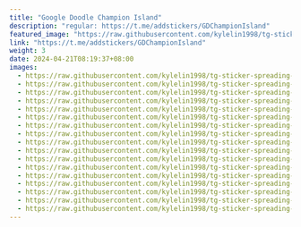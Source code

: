 ```yaml
---
title: "Google Doodle Champion Island"
description: "regular: https://t.me/addstickers/GDChampionIsland"
featured_image: "https://raw.githubusercontent.com/kylelin1998/tg-sticker-spreading-worldwide-images/main/img/3717471e-376c-4116-94e0-90a64ce127de.jpg"
link: "https://t.me/addstickers/GDChampionIsland"
weight: 3
date: 2024-04-21T08:19:37+08:00
images:
  - https://raw.githubusercontent.com/kylelin1998/tg-sticker-spreading-worldwide-images/main/img/3717471e-376c-4116-94e0-90a64ce127de.jpg
  - https://raw.githubusercontent.com/kylelin1998/tg-sticker-spreading-worldwide-images/main/img/e7678d40-29ae-4901-b8b2-62d1fcc62305.jpg
  - https://raw.githubusercontent.com/kylelin1998/tg-sticker-spreading-worldwide-images/main/img/8bb4d5cc-e2ed-421e-bc2c-308b375bf306.jpg
  - https://raw.githubusercontent.com/kylelin1998/tg-sticker-spreading-worldwide-images/main/img/085cb8d3-de4c-47c6-8285-c964ca952a99.jpg
  - https://raw.githubusercontent.com/kylelin1998/tg-sticker-spreading-worldwide-images/main/img/a1bd39d1-4a11-41e6-93fa-945eb2938567.jpg
  - https://raw.githubusercontent.com/kylelin1998/tg-sticker-spreading-worldwide-images/main/img/157af4d9-ae11-4d73-b689-426e8b51a431.jpg
  - https://raw.githubusercontent.com/kylelin1998/tg-sticker-spreading-worldwide-images/main/img/2459195d-c801-4b9d-b71e-665d05e7e5d5.jpg
  - https://raw.githubusercontent.com/kylelin1998/tg-sticker-spreading-worldwide-images/main/img/74a3fcd8-59d4-4304-aaa6-2ffa0b734a48.jpg
  - https://raw.githubusercontent.com/kylelin1998/tg-sticker-spreading-worldwide-images/main/img/5f3f4d3e-8268-4b6c-9d81-50a59f5066b4.jpg
  - https://raw.githubusercontent.com/kylelin1998/tg-sticker-spreading-worldwide-images/main/img/d3d257a4-05e9-44fc-ba80-b6e8014a5c73.jpg
  - https://raw.githubusercontent.com/kylelin1998/tg-sticker-spreading-worldwide-images/main/img/08425d1a-022c-4965-8407-919b5d0a277b.jpg
  - https://raw.githubusercontent.com/kylelin1998/tg-sticker-spreading-worldwide-images/main/img/f724116c-e739-4212-9a76-efbdee363577.jpg
  - https://raw.githubusercontent.com/kylelin1998/tg-sticker-spreading-worldwide-images/main/img/106e0a4e-aa05-4667-b11b-646b60561991.jpg
  - https://raw.githubusercontent.com/kylelin1998/tg-sticker-spreading-worldwide-images/main/img/9ec2b516-494f-4147-a459-003cd1b8dc39.jpg
  - https://raw.githubusercontent.com/kylelin1998/tg-sticker-spreading-worldwide-images/main/img/03c515ed-8571-4309-a097-8743f939d7f3.jpg
  - https://raw.githubusercontent.com/kylelin1998/tg-sticker-spreading-worldwide-images/main/img/c4294141-f78c-4c79-8d45-45c355faf4b0.jpg
  - https://raw.githubusercontent.com/kylelin1998/tg-sticker-spreading-worldwide-images/main/img/e2cfb5de-e071-4627-8b6c-a5ba68c311db.jpg
---
```

